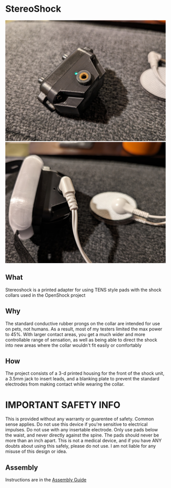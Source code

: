 # StereoShock
![SteroShock Unit](Images/Complete.jpg) ![StereoShock with electrodes](Images/CompleteWithElectrodes.jpg)
## What
Stereoshock is a printed adapter for using TENS style pads with the shock collars used in the OpenShock project

## Why
The standard conductive rubber prongs on the collar are intended for use on pets, not humans. As a result, most of my testers limited the max power to 45%. With larger contact areas, you get a much wider and more controllable range of sensation, as well as being able to direct the shock into new areas where the collar wouldn't fit easily or comfortably

## How
The project consists of a 3-d printed housing for the front of the shock unit, a 3.5mm jack to insert leads, and a blanking plate to prevent the standard electrodes from making contact while wearing the collar. 

# IMPORTANT SAFETY INFO
This is provided without any warranty or guarentee of safety. Common sense applies. Do not use this device if you're sensitive to electrical impulses. Do not use with any insertable electrode. Only use pads below the waist, and never directly against the spine. The pads should never be more than an inch apart. This is not a medical device, and if you have ANY doubts about using this safely, please do not use. I am not liable for any misuse of this design or idea.

## Assembly
Instructions are in the [Assembly Guide](Docs/AssemblyInstructions.md)